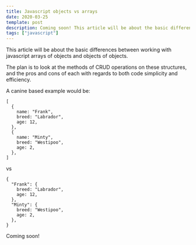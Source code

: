 ```yaml
---
title: Javascript objects vs arrays
date: 2020-03-25
template: post
description: Coming soon! This article will be about the basic differences between working with javascript arrays of objects and objects of objects.
tags: ["javascript"]
---
```


This article will be about the basic differences between working with javascript arrays of objects and objects of objects.

The plan is to look at the methods of CRUD operations on these structures, and the pros and cons of each with regards to both code simplicity and efficiency.

A canine based example would be:

```javascript{numberLines: true}
[
  {
    name: "Frank",
    breed: "Labrador",
    age: 12,
  },
  {
    name: "Minty",
    breed: "Westipoo",
    age: 2,
  },
]
```

vs

```javascript{numberLines: true}
{
  "Frank": {
    breed: "Labrador",
    age: 12,
  },
  "Minty": {
    breed: "Westipoo",
    age: 2,
  },
}
```

Coming soon!
